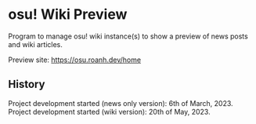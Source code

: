 # osu! Wiki Preview
Program to manage osu! wiki instance(s) to show a preview of news posts and wiki articles.

Preview site: https://osu.roanh.dev/home

## History
Project development started (news only version): 6th of March, 2023.    
Project development started (wiki version): 20th of May, 2023.
